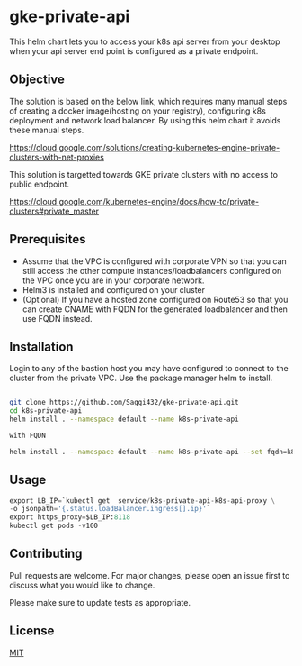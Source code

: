 # gke-private-api 

This helm chart lets you to access your k8s api server from your desktop when your api server end point is configured as a private endpoint.


## Objective

The solution is based on the below link, which requires many manual steps of creating a docker image(hosting on your registry), configuring k8s deployment and network load balancer. By using this helm chart it avoids these manual steps.

https://cloud.google.com/solutions/creating-kubernetes-engine-private-clusters-with-net-proxies

This solution is targetted towards GKE private clusters with no access to public endpoint.

https://cloud.google.com/kubernetes-engine/docs/how-to/private-clusters#private_master


## Prerequisites

- Assume that the VPC is configured with corporate VPN so that you can still access the other compute instances/loadbalancers configured on the VPC once you are in your corporate network.
- Helm3 is installed and configured on your cluster
- (Optional) If you have a hosted zone configured on Route53 so that you can create CNAME with FQDN for the generated loadbalancer and then use FQDN instead.

## Installation

Login to any of the bastion host you may have configured to connect to the cluster from the private VPC.
Use the package manager helm to install.

```bash

git clone https://github.com/Saggi432/gke-private-api.git
cd k8s-private-api
helm install . --namespace default --name k8s-private-api 

with FQDN

helm install . --namespace default --name k8s-private-api --set fqdn=k8s-api-proxy.myhostezone.com

```

## Usage

```python
export LB_IP=`kubectl get  service/k8s-private-api-k8s-api-proxy \
-o jsonpath='{.status.loadBalancer.ingress[].ip}'`
export https_proxy=$LB_IP:8118
kubectl get pods -v100
```

## Contributing
Pull requests are welcome. For major changes, please open an issue first to discuss what you would like to change.

Please make sure to update tests as appropriate.

## License
[MIT](https://choosealicense.com/licenses/mit/)
